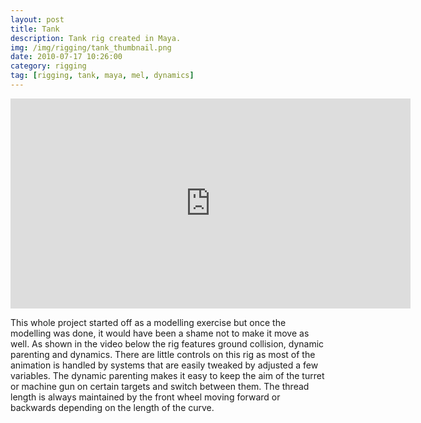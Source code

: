 ```yaml
---
layout: post
title: Tank
description: Tank rig created in Maya.
img: /img/rigging/tank_thumbnail.png
date: 2010-07-17 10:26:00
category: rigging
tag: [rigging, tank, maya, mel, dynamics]
---
```

<p align="center"><iframe src="https://player.vimeo.com/video/13413789?color=ff9933&title=0&byline=0&portrait=0" width="640" height="336" frameborder="0" webkitallowfullscreen mozallowfullscreen allowfullscreen></iframe></p> 

<p class="justify">This whole project started off as a modelling exercise but once the modelling was done, it would have been a shame not to make it move as well. As shown in the video below the rig features ground collision, dynamic parenting and dynamics. There are little controls on this rig as most of the animation is handled by systems that are easily tweaked by adjusted a few variables. The dynamic parenting makes it easy to keep the aim of the turret or machine gun on certain targets and switch between them. The thread length is always maintained by the front wheel moving forward or backwards depending on the length of the curve.</p> 